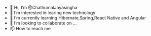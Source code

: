 - 👋 Hi, I’m @ChathumalJayasingha
- 👀 I’m interested in learing new technology
- 🌱 I’m currently learning Hibernate,Spring,React Native and Angular
- 💞️ I’m looking to collaborate on ...
- 📫 How to reach me 

<!---
ChathumalJayasingha/ChathumalJayasingha is a ✨ special ✨ repository because its `README.md` (this file) appears on your GitHub profile.
You can click the Preview link to take a look at your changes.
--->
